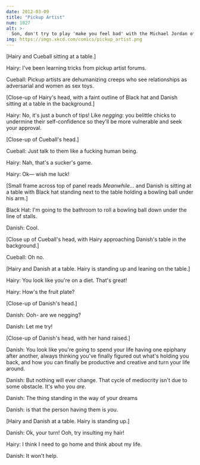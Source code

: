 ```yaml
---
date: 2012-03-09
title: "Pickup Artist"
num: 1027
alt: >-
  Son, don't try to play 'make you feel bad' with the Michael Jordan of making you feel bad.
img: https://imgs.xkcd.com/comics/pickup_artist.png
---
```

[Hairy and Cueball sitting at a table.]

Hairy: I've been learning tricks from pickup artist forums.

Cueball: Pickup artists are dehumanizing creeps who see relationships as adversarial and women as sex toys.

[Close-up of Hairy's head, with a faint outline of Black hat and Danish sitting at a table in the background.]

Hairy: No, it's just a bunch of tips! Like *negging*: you belittle chicks to undermine their self-confidence so they'll be more vulnerable and seek your approval.

[Close-up of Cueball's head.]

Cueball: Just talk to them like a fucking human being.

Hairy: Nah, that's a sucker's game.

Hairy: Ok— wish me luck!

[Small frame across top of panel reads *Meanwhile...* and Danish is sitting at a table with Black hat standing next to the table holding a bowling ball under his arm.]

Black Hat: I'm going to the bathroom to roll a bowling ball down under the line of stalls.

Danish: Cool.

[Close up of Cueball's head, with Hairy approaching Danish's table in the background.]

Cueball: Oh no.

[Hairy and Danish at a table. Hairy is standing up and leaning on the table.]

Hairy: You look like you're on a diet. That's great!

Hairy: How's the fruit plate?

[Close-up of Danish's head.]

Danish: Ooh- are we negging?

Danish: Let me try!

[Close-up of Danish's head, with her hand raised.]

Danish: You look like you're going to spend your life having one epiphany after another, always thinking you've finally figured out what's holding you back, and how you can finally be productive and creative and turn your life around.

Danish: But nothing will ever change. That cycle of mediocrity isn't due to some obstacle. It's who you *are*.

Danish: The thing standing in the way of your dreams

Danish: is that the person having them is *you*.

[Hairy and Danish at a table. Hairy is standing up.]

Danish: Ok, your turn! Ooh, try insulting my hair!

Hairy: I think I need to go home and think about my life.

Danish: It won't help.
